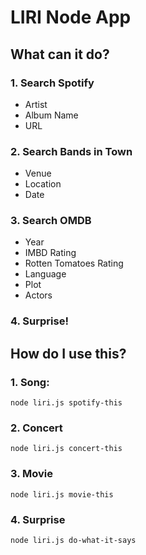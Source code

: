 # LIRI Node App

## What can it do?
### 1. Search Spotify
  - Artist 
  - Album Name
  - URL
### 2. Search Bands in Town
  - Venue
  - Location
  - Date
### 3. Search OMDB
  - Year
  - IMBD Rating
  - Rotten Tomatoes Rating
  - Language
  - Plot
  - Actors
### 4. Surprise!

## How do I use this?

### 1. Song:
    node liri.js spotify-this 
### 2. Concert
    node liri.js concert-this
### 3. Movie
    node liri.js movie-this
### 4. Surprise
    node liri.js do-what-it-says
